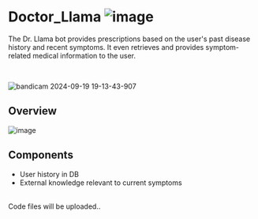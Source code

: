 # Doctor_Llama ![image](https://github.com/user-attachments/assets/f3ecc4fb-a9e1-49e6-896a-58ec4424fba3)

The Dr. Llama bot provides prescriptions based on the user's past disease history and recent symptoms. It even retrieves and provides symptom-related medical information to the user.

</br>

![bandicam 2024-09-19 19-13-43-907](https://github.com/user-attachments/assets/d61e23f1-b7da-4722-bb85-6effbc3f05aa)


## Overview 
![image](https://github.com/user-attachments/assets/e9ae6766-a71f-4ec9-a9ee-4ac069c09c0b)





## Components
- User history in DB
- External knowledge relevant to current symptoms


</br>
Code files will be uploaded..
